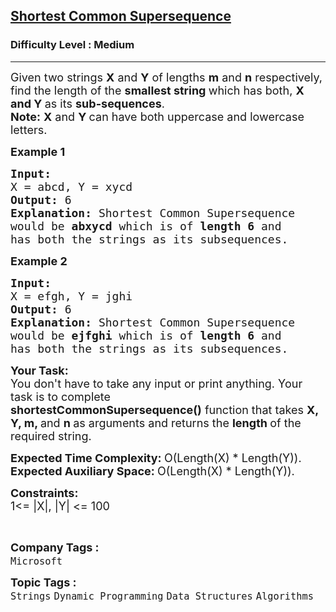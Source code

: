 <h2><a href="https://www.geeksforgeeks.org/problems/shortest-common-supersequence0322/1?page=3&status=solved&sortBy=submissions">Shortest Common Supersequence</a></h2><h3>Difficulty Level : Medium</h3><hr><div class="problems_problem_content__Xm_eO"><p><span style="font-size: 18px;">Given two&nbsp;strings <strong>X</strong> and <strong>Y</strong>&nbsp;of lengths&nbsp;<strong>m</strong> and <strong>n</strong>&nbsp;respectively, find the length of the <strong>smallest string </strong>which has both, <strong>X and Y </strong>as its <strong>sub-sequences</strong>.<br><strong>Note:</strong>&nbsp;<strong>X</strong>&nbsp;and <strong>Y </strong>can have both uppercase and lowercase letters.</span></p>
<p><span style="font-size: 18px;"><strong>Example 1</strong></span></p>
<pre><span style="font-size: 18px;"><strong>Input:
</strong>X = abcd, Y = xycd
<strong>Output: </strong>6<strong>
Explanation: </strong>Shortest Common Supersequence
would be <strong>abxycd</strong> which is of <strong>length 6 </strong>and
has both the strings as its subsequences.</span>
</pre>
<p><span style="font-size: 18px;"><strong>Example 2</strong></span></p>
<pre><span style="font-size: 18px;"><strong>Input:
</strong>X = efgh, Y = jghi
<strong>Output: </strong>6<strong>
Explanation: </strong>Shortest Common Supersequence
would be <strong>ejfghi </strong>which is of <strong>length 6</strong> and
has both the strings as its subsequences.</span></pre>
<p><span style="font-size: 18px;"><strong>Your Task:</strong><br>You don't have to take any input or print anything. Your task is to complete <strong>shortestCommonSupersequence()</strong>&nbsp;function that takes <strong>X, Y, m, </strong>and <strong>n </strong>as arguments and&nbsp;returns&nbsp;the <strong>length </strong>of the required string.</span></p>
<p><span style="font-size: 18px;"><strong>Expected Time Complexity:&nbsp;</strong>O(Length(X) * Length(Y)).<br><strong>Expected Auxiliary Space:&nbsp;</strong>O(Length(X) * Length(Y)).</span></p>
<p><span style="font-size: 18px;"><strong>Constraints:</strong><br>1&lt;= |X|, |Y| &lt;= 100</span></p>
<p>&nbsp;</p></div><p><span style=font-size:18px><strong>Company Tags : </strong><br><code>Microsoft</code>&nbsp;<br><p><span style=font-size:18px><strong>Topic Tags : </strong><br><code>Strings</code>&nbsp;<code>Dynamic Programming</code>&nbsp;<code>Data Structures</code>&nbsp;<code>Algorithms</code>&nbsp;